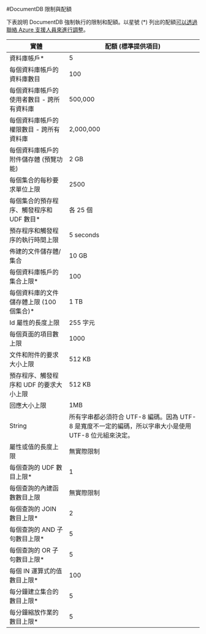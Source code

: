 <properties 
	pageTitle="DocumentDB 限制與配額 | Azure" 
	description="了解 DocumentDB 強制執行的限制和配額。" 
	services="documentdb" 
	authors="mimig1" 
	manager="jhubbard" 
	editor="cgronlun" 
	documentationCenter=""/>

<tags 
	ms.service="documentdb" 
	ms.workload="data-services" 
	ms.tgt_pltfrm="na" 
	ms.devlang="na" 
	ms.topic="article" 
	ms.date="05/04/2015" 
	ms.author="mimig"/>


#DocumentDB 限制與配額

下表說明 DocumentDB 強制執行的限制和配額。以星號 (*) 列出的配額[可以透過聯絡 Azure 支援人員來進行調整](documentdb-increase-limits.md)。

|實體 |配額 (標準提供項目)|
|-------|--------|
|資料庫帳戶* |5
|每個資料庫帳戶的資料庫數目 |100
|每個資料庫帳戶的使用者數目 - 跨所有資料庫 |500,000
|每個資料庫帳戶的權限數目 - 跨所有資料庫 |2,000,000
|每個資料庫帳戶的附件儲存體 (預覽功能) |2 GB
|每個集合的每秒要求單位上限 |2500
|每個集合的預存程序、觸發程序和 UDF 數目* |各 25 個
|預存程序和觸發程序的執行時間上限 |5 seconds
|佈建的文件儲存體/集合 |10 GB
|每個資料庫帳戶的集合上限* |100
|每個資料庫的文件儲存體上限 (100 個集合)* |1 TB
|Id 屬性的長度上限 |255 字元
|每個頁面的項目數上限 |1000
|文件和附件的要求大小上限 |512 KB
|預存程序、觸發程序和 UDF 的要求大小上限 |512 KB
|回應大小上限 |1MB
|String |所有字串都必須符合 UTF-8 編碼。因為 UTF-8 是寬度不一定的編碼，所以字串大小是使用 UTF-8 位元組來決定。
|屬性或值的長度上限 |無實際限制
|每個查詢的 UDF 數目上限* |1
|每個查詢的內建函數數目上限 |無實際限制
|每個查詢的 JOIN 數目上限* |2
|每個查詢的 AND 子句數目上限* |5
|每個查詢的 OR 子句數目上限* |5
|每個 IN 運算式的值數目上限* |100
|每分鐘建立集合的數目上限* |5
|每分鐘縮放作業的數目上限* |5
 

<!---HONumber=July15_HO1-->